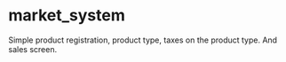 # market_system
Simple product registration, product type, taxes on the product type. And sales screen.
